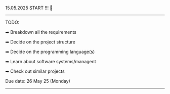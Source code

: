 15.05.2025 START !!! 💨

--------------------------------------------------------

TODO: 

➡ Breakdown all the requirements

➡ Decide on the project structure

➡ Decide on the programming language(s)

➡ Learn about software systems/managent

➡ Check out similar projects


Due date: 26 May 25 (Monday)

--------------------------------------------------------
